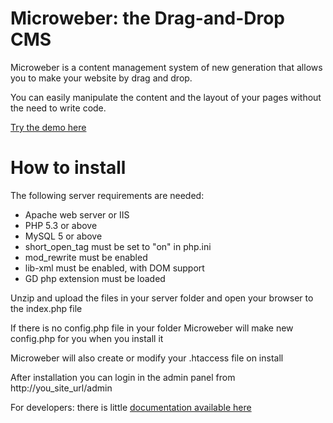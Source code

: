 # Microweber: the Drag-and-Drop CMS

Microweber is a content management system of new generation that allows you to make your website by drag and drop.

You can easily manipulate the content and the layout of your pages without the need to write code.

[Try the demo here](http://demo.microweber.org/admin?username=demo&password=demo)




# How to install

The following server requirements are needed:

* Apache web server or IIS
* PHP 5.3 or above
* MySQL 5 or above
* short_open_tag must be set to "on" in php.ini
* mod_rewrite must be enabled
* lib-xml must be enabled, with DOM support
* GD php extension must be loaded

Unzip and upload the files in your server folder and
open your browser to the index.php file

If there is no config.php file in your folder
Microweber will make new config.php for you when you install it

Microweber will also create or modify your .htaccess file on install

After installation you can login in the admin panel from http://you_site_url/admin

For developers:
there is little [documentation available here](http://help.microweber.com/apidocs/ "")
